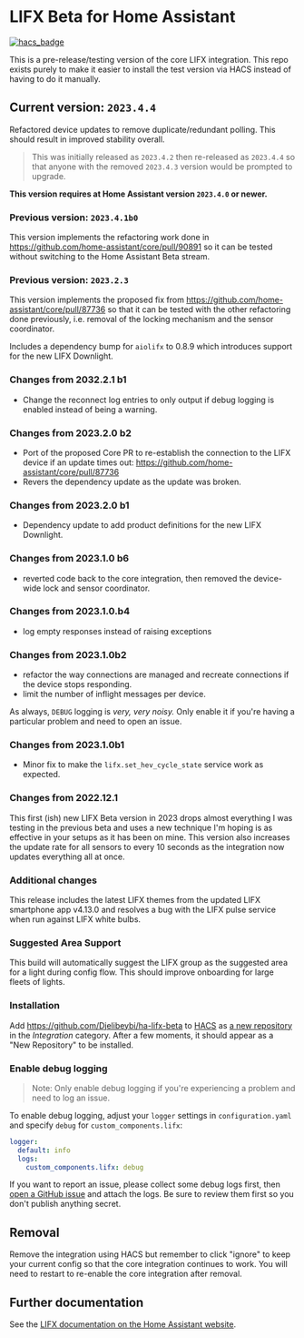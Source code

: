 # LIFX Beta for Home Assistant

[![hacs_badge](https://img.shields.io/badge/HACS-Custom-41BDF5.svg?style=for-the-badge)](https://github.com/hacs/integration)

This is a pre-release/testing version of the core LIFX integration. This repo
exists purely to make it easier to install the test version via HACS instead of
having to do it manually.

## Current version: `2023.4.4`

Refactored device updates to remove duplicate/redundant polling. This should result in improved stability
overall.

> This was initially released as `2023.4.2` then re-released as `2023.4.4` so that anyone with
> the removed `2023.4.3` version would be prompted to upgrade.

**This version requires at Home Assistant version `2023.4.0` or newer.**

### Previous version: `2023.4.1b0`

This version implements the refactoring work done in <https://github.com/home-assistant/core/pull/90891>
so it can be tested without switching to the Home Assistant Beta stream.

### Previous version: `2023.2.3`

This version implements the proposed fix from <https://github.com/home-assistant/core/pull/87736>
so that it can be tested with the other refactoring done previously, i.e. removal of the locking
mechanism and the sensor coordinator.

Includes a dependency bump for `aiolifx` to 0.8.9 which introduces support for the new LIFX Downlight.

### Changes from 2032.2.1 b1

* Change the reconnect log entries to only output if debug logging is enabled instead of being a warning.

### Changes from 2023.2.0 b2

* Port of the proposed Core PR to re-establish the connection to the LIFX device if an update times out:
  <https://github.com/home-assistant/core/pull/87736>
* Revers the dependency update as the update was broken.

### Changes from 2023.2.0 b1

* Dependency update to add product definitions for the new LIFX Downlight.

### Changes from 2023.1.0 b6

* reverted code back to the core integration, then removed the device-wide lock and sensor coordinator.

### Changes from 2023.1.0.b4

* log empty responses instead of raising exceptions

### Changes from 2023.1.0b2

* refactor the way connections are managed and recreate connections if the device stops responding.
* limit the number of inflight messages per device.

As always, `DEBUG` logging is _very, very noisy._ Only enable it if you're having a particular problem and need to open an issue.

### Changes from 2023.1.0b1

* Minor fix to make the `lifx.set_hev_cycle_state` service work as expected.

### Changes from 2022.12.1

This first (ish) new LIFX Beta version in 2023 drops almost everything I was testing in the previous beta and uses a new technique I'm hoping is as effective in your setups as it has been on mine. This version also increases the update rate for all sensors to every 10 seconds as the integration now updates everything all at once.

### Additional changes

This release includes the latest LIFX themes from the updated LIFX smartphone
app v4.13.0 and resolves a bug with the LIFX pulse service when run against
LIFX white bulbs.

### Suggested Area Support

This build will automatically suggest the LIFX group as the suggested area for
a light during config flow. This should improve onboarding for large fleets
of lights.

### Installation

Add <https://github.com/Djelibeybi/ha-lifx-beta> to [HACS](https://hacs.xyz) as
[a new repository](https://hacs.xyz/docs/navigation/stores) in the *Integration*
category. After a few moments, it should appear as a "New Repository" to be
installed.

### Enable debug logging

> Note: Only enable debug logging if you're experiencing a problem and need to
> log an issue.

To enable debug logging, adjust your `logger` settings in `configuration.yaml`
and specify `debug` for `custom_components.lifx`:

```yaml
logger:
  default: info
  logs:
    custom_components.lifx: debug
```

If you want to report an issue, please collect some debug logs first, then
[open a GitHub issue](https://github.com/Djelibeybi/ha-lifx-beta/issues)
and attach the logs. Be sure to review them first so you don't publish anything secret.

## Removal

Remove the integration using HACS but remember to click "ignore" to keep your
current config so that the core integration continues to work. You will need to
restart to re-enable the core integration after removal.

## Further documentation

See the [LIFX documentation on the Home Assistant website](https://www.home-assistant.io/integrations/lifx).
